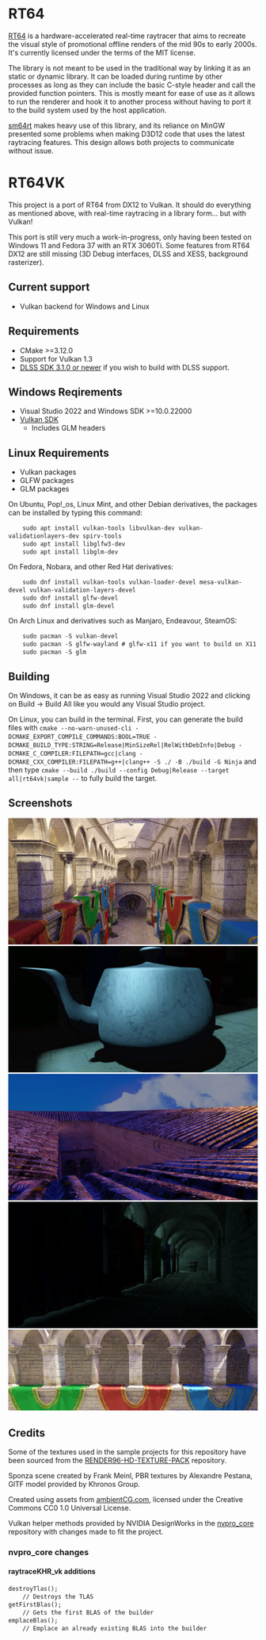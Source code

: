 # RT64

[RT64](https://github.com/DarioSamo/RT64) is a hardware-accelerated real-time raytracer that aims to recreate the visual style of promotional offline renders of the mid 90s to early 2000s. It's currently licensed under the terms of the MIT license.

The library is not meant to be used in the traditional way by linking it as an static or dynamic library. It can be loaded during runtime by other processes as long as they can include the basic C-style header and call the provided function pointers. This is mostly meant for ease of use as it allows to run the renderer and hook it to another process without having to port it to the build system used by the host application.

[sm64rt](https://github.com/DarioSamo/sm64rt) makes heavy use of this library, and its reliance on MinGW presented some problems when making D3D12 code that uses the latest raytracing features. This design allows both projects to communicate without issue.

# RT64VK

This project is a port of RT64 from DX12 to Vulkan. It should do everything as mentioned above, with real-time raytracing in a library form... but with Vulkan!

This port is still very much a work-in-progress, only having been tested on Windows 11 and Fedora 37 with an RTX 3060Ti. Some features from RT64 DX12 are still missing (3D Debug interfaces, DLSS and XESS, background rasterizer).

<!-- ## Status
[![Build status](https://ci.appveyor.com/api/projects/status/biwo1tfvg2cndapi?svg=true)](https://ci.appveyor.com/project/DarioSamo/rt64) -->

## Current support
* Vulkan backend for Windows and Linux

## Requirements
* CMake >=3.12.0
* Support for Vulkan 1.3
* [DLSS SDK 3.1.0 or newer](https://developer.nvidia.com/dlss) if you wish to build with DLSS support.
## Windows Reqirements
* Visual Studio 2022 and Windows SDK >=10.0.22000
* [Vulkan SDK](https://vulkan.lunarg.com/)
    * Includes GLM headers
## Linux Requirements
* Vulkan packages
* GLFW packages
* GLM packages

On Ubuntu, Pop!_os, Linux Mint, and other Debian derivatives, the packages can be installed by typing this command:

        sudo apt install vulkan-tools libvulkan-dev vulkan-validationlayers-dev spirv-tools 
        sudo apt install libglfw3-dev
        sudo apt install libglm-dev

On Fedora, Nobara, and other Red Hat derivatives:

        sudo dnf install vulkan-tools vulkan-loader-devel mesa-vulkan-devel vulkan-validation-layers-devel 
        sudo dnf install glfw-devel
        sudo dnf install glm-devel

On Arch Linux and derivatives such as Manjaro, Endeavour, SteamOS:

        sudo pacman -S vulkan-devel
        sudo pacman -S glfw-wayland # glfw-x11 if you want to build on X11
        sudo pacman -S glm

## Building
On Windows, it can be as easy as running Visual Studio 2022 and clicking on Build -> Build All like you would any Visual Studio project.

On Linux, you can build in the terminal. First, you can generate the build files with `cmake --no-warn-unused-cli -DCMAKE_EXPORT_COMPILE_COMMANDS:BOOL=TRUE -DCMAKE_BUILD_TYPE:STRING=Release|MinSizeRel|RelWithDebInfo|Debug -DCMAKE_C_COMPILER:FILEPATH=gcc|clang -DCMAKE_CXX_COMPILER:FILEPATH=g++|clang++ -S ./ -B ./build -G Ninja` and then type `cmake --build ./build --config Debug|Release --target all|rt64vk|sample --` to fully build the target.

## Screenshots
![Sample screenshot 1](/images/Screenshot_20230220_042451.jpg?raw=true)
![Sample screenshot 2](/images/Screenshot_20230220_042358.jpg?raw=true)
![Sample screenshot 3](/images/Screenshot_20230220_041926.jpg?raw=true)
![Sample screenshot 4](/images/Screenshot_20230220_041323.jpg?raw=true)
![Sample screenshot 5](/images/Screenshot_20230220_043003.jpg?raw=true)

## Credits
Some of the textures used in the sample projects for this repository have been sourced from the [RENDER96-HD-TEXTURE-PACK](https://github.com/pokeheadroom/RENDER96-HD-TEXTURE-PACK) repository.

Sponza scene created by Frank Meinl, PBR textures by Alexandre Pestana, GlTF model provided by Khronos Group.

Created using assets from [ambientCG.com](https://ambientcg.com/), licensed under the Creative Commons CC0 1.0 Universal License.

Vulkan helper methods provided by NVIDIA DesignWorks in the [nvpro_core](https://github.com/nvpro-samples/nvpro_core) repository with changes made to fit the project.

### nvpro_core changes
#### raytraceKHR_vk additions
    destroyTlas();
        // Destroys the TLAS
    getFirstBlas();
        // Gets the first BLAS of the builder
    emplaceBlas();
        // Emplace an already existing BLAS into the builder
